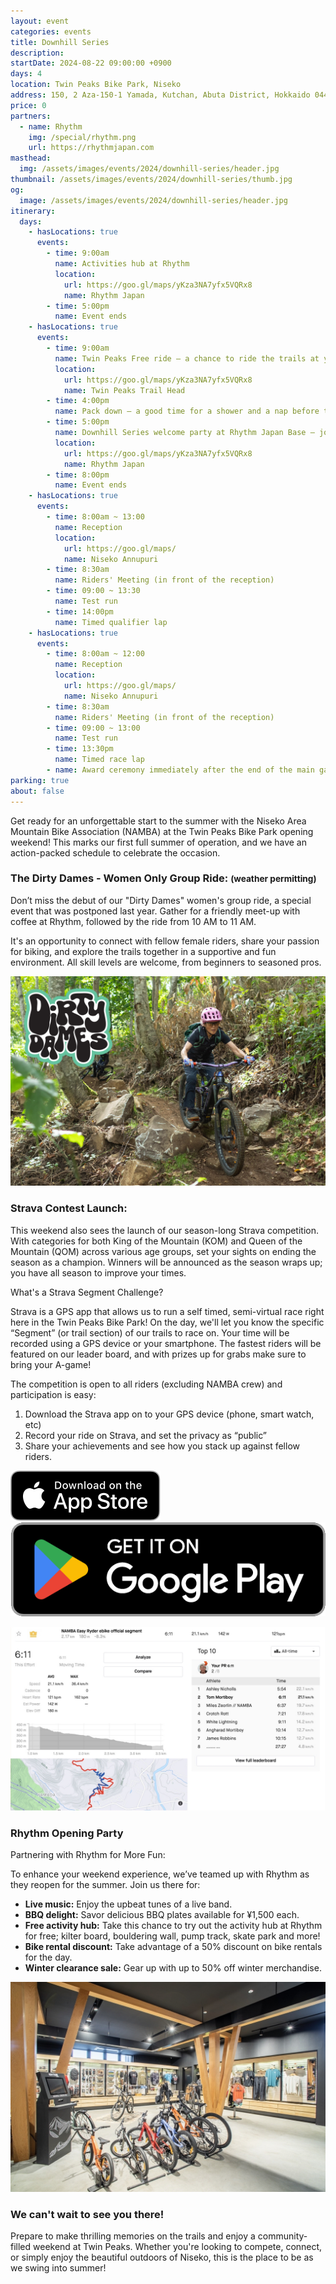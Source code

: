 ```yaml
---
layout: event
categories: events
title: Downhill Series
description:
startDate: 2024-08-22 09:00:00 +0900
days: 4
location: Twin Peaks Bike Park, Niseko
address: 150, 2 Aza-150-1 Yamada, Kutchan, Abuta District, Hokkaido 044-0081
price: 0
partners:
  - name: Rhythm
    img: /special/rhythm.png
    url: https://rhythmjapan.com
masthead:
  img: /assets/images/events/2024/downhill-series/header.jpg
thumbnail: /assets/images/events/2024/downhill-series/thumb.jpg
og:
  image: /assets/images/events/2024/downhill-series/header.jpg
itinerary:
  days:
    - hasLocations: true
      events:
        - time: 9:00am
          name: Activities hub at Rhythm
          location:
            url: https://goo.gl/maps/yKza3NA7yfx5VQRx8
            name: Rhythm Japan
        - time: 5:00pm
          name: Event ends
    - hasLocations: true
      events:
        - time: 9:00am
          name: Twin Peaks Free ride – a chance to ride the trails at your leisure
          location:
            url: https://goo.gl/maps/yKza3NA7yfx5VQRx8
            name: Twin Peaks Trail Head
        - time: 4:00pm
          name: Pack down – a good time for a shower and a nap before the welcome party!
        - time: 5:00pm
          name: Downhill Series welcome party at Rhythm Japan Base – join us for beers and bites at the Rhythm Base!
          location:
            url: https://goo.gl/maps/yKza3NA7yfx5VQRx8
            name: Rhythm Japan
        - time: 8:00pm
          name: Event ends
    - hasLocations: true
      events:
        - time: 8:00am ~ 13:00
          name: Reception
          location:
            url: https://goo.gl/maps/
            name: Niseko Annupuri
        - time: 8:30am
          name: Riders' Meeting (in front of the reception)
        - time: 09:00 ~ 13:30
          name: Test run
        - time: 14:00pm
          name: Timed qualifier lap
    - hasLocations: true
      events:
        - time: 8:00am ~ 12:00
          name: Reception
          location:
            url: https://goo.gl/maps/
            name: Niseko Annupuri
        - time: 8:30am
          name: Riders' Meeting (in front of the reception)
        - time: 09:00 ~ 13:00
          name: Test run
        - time: 13:30pm
          name: Timed race lap
        - name: Award ceremony immediately after the end of the main game
parking: true
about: false
---
```

Get ready for an unforgettable start to the summer with the Niseko Area Mountain Bike Association (NAMBA) at the Twin Peaks Bike Park opening weekend! This marks our first full summer of operation, and we have an action-packed schedule to celebrate the occasion.

### The Dirty Dames - Women Only Group Ride: <small>(weather permitting)</small>

Don’t miss the debut of our "Dirty Dames" women's group ride, a special event that was postponed last year. Gather for a friendly meet-up with coffee at Rhythm, followed by the ride from 10 AM to 11 AM.

It's an opportunity to connect with fellow female riders, share your passion for biking, and explore the trails together in a supportive and fun environment. All skill levels are welcome, from beginners to seasoned pros.

![](/assets/images/events/2024/season-opener/dirtydames.jpg)

### Strava Contest Launch:

This weekend also sees the launch of our season-long Strava competition. With categories for both King of the Mountain (KOM) and Queen of the Mountain (QOM) across various age groups, set your sights on ending the season as a champion. Winners will be announced as the season wraps up; you have all season to improve your times.

What's a Strava Segment Challenge?

Strava is a GPS app that allows us to run a self timed, semi-virtual race right here in the Twin Peaks Bike Park! On the day, we'll let you know the specific “Segment” (or trail section) of our trails to race on. Your time will be recorded using a GPS device or your smartphone. The fastest riders will be featured on our leader board, and with prizes up for grabs make sure to bring your A-game!

The competition is open to all riders (excluding NAMBA crew) and participation is easy:

1. Download the Strava app on to your GPS device (phone, smart watch, etc)
1. Record your ride on Strava, and set the privacy as “public”
1. Share your achievements and see how you stack up against fellow riders.

<div class="download">
  <a href="https://apps.apple.com/jp/app/strava-ランニング-ライド-ハイキング/id426826309"><img src="/assets/images/apps/app-store.en.svg" /></a>
  <a href="https://play.google.com/store/apps/details?id=com.strava"><img src="/assets/images/apps/google-play.en.png" /></a>
</div>

![](/assets/images/events/2024/season-opener/strava.jpg)

### Rhythm Opening Party

Partnering with Rhythm for More Fun:

To enhance your weekend experience, we’ve teamed up with Rhythm as they reopen for the summer. Join us there for:

- <strong>Live music:</strong> Enjoy the upbeat tunes of a live band.
- <strong>BBQ delight:</strong> Savor delicious BBQ plates available for ¥1,500 each.
- <strong>Free activity hub:</strong> Take this chance to try out the activity hub at Rhythm for free; kilter board, bouldering wall, pump track, skate park and more!
- <strong>Bike rental discount:</strong> Take advantage of a 50% discount on bike rentals for the day.
- <strong>Winter clearance sale:</strong> Gear up with up to 50% off winter merchandise.

![](/assets/images/events/2024/season-opener/rhythm.jpg)

### We can't wait to see you there!

Prepare to make thrilling memories on the trails and enjoy a community-filled weekend at Twin Peaks. Whether you're looking to compete, connect, or simply enjoy the beautiful outdoors of Niseko, this is the place to be as we swing into summer!
